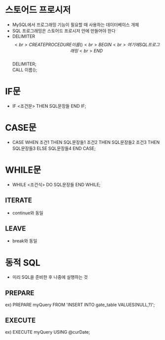 # 스토어드 프로시저
* MySQL에서 프로그래밍 기능이 필요할 때 사용하는 데이터베이스 개체
* SQL 프로그래밍은 스토어드 프로시저 안에 만들어야 한다
* DELIMITER $$<br>
CREATE PROCEDURE 이름()<br>
BEGIN<br>
여기에 SQL 프로그래밍<br>
END $$<br>
DELIMITER;<br>
CALL 이름();

# IF문
* IF <조건문> THEN SQL문장들 END IF;

# CASE문
* CASE WHEN 조건1 THEN SQL문장들1 조건2 THEN SQL문장들2 조건3 THEN SQL문장들3 ELSE SQL문장들4 END CASE; 

# WHILE문
* WHILE <조건식> DO SQL문장들 END WHILE;

## ITERATE
* continue와 동일

## LEAVE
* break와 동일

# 동적 SQL
* 미리 SQL을 준비한 후 나중에 실행하는 것

## PREPARE
ex) PREPARE myQuery FROM 'INSERT INTO gate_table VALUES(NULL,?)';

## EXECUTE
ex) EXECUTE myQuery USING @curDate;
